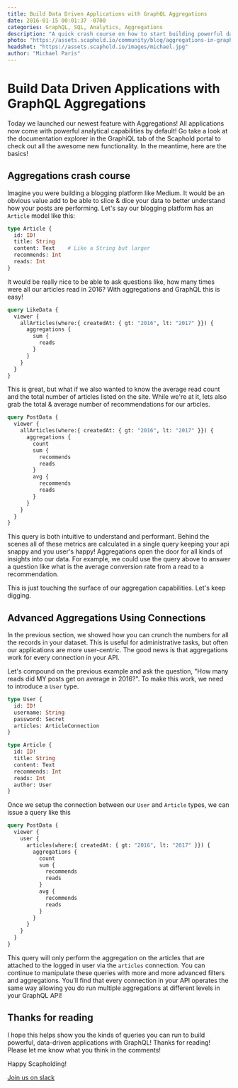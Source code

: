 ```yaml
---
title: Build Data Driven Applications with GraphQL Aggregations
date: 2016-01-15 00:01:37 -0700
categories: GraphQL, SQL, Analytics, Aggregations
description: "A quick crash course on how to start building powerful data-driven applications with GraphQL aggregations"
photo: "https://assets.scaphold.io/community/blog/aggregations-in-graphql/BigData.jpg"
headshot: "https://assets.scaphold.io/images/michael.jpg"
author: "Michael Paris"
---
```


# Build Data Driven Applications with GraphQL Aggregations

Today we launched our newest feature with Aggregations! All applications now come with
powerful analytical capabilities by default!
Go take a look at the documentation explorer in the GraphiQL tab of the Scaphold portal to check out
all the awesome new functionality. In the meantime, here are the basics!

## Aggregations crash course

Imagine you were building a blogging platform like Medium. It would be an obvious value add
to be able to slice & dice your data to better understand how your posts are performing. Let's
say our blogging platform has an `Article` model like this:

```graphql
type Article {
  id: ID!
  title: String
  content: Text    # Like a String but larger
  recommends: Int
  reads: Int
}
```

It would be really nice to be able to ask questions like, how many times were all our articles
read in 2016?
With aggregations and GraphQL this is easy!

```graphql
query LikeData {
  viewer {
    allArticles(where:{ createdAt: { gt: "2016", lt: "2017" }}) {
      aggregations {
        sum {
          reads
        }
      }
    }
  }
}
```

This is great, but what if we also wanted to know the average read count and the total number
of articles listed  on the site.
While we're at it, lets also grab the total & average number of recommendations for our articles.

```graphql
query PostData {
  viewer {
    allArticles(where:{ createdAt: { gt: "2016", lt: "2017" }}) {
      aggregations {
        count
        sum {
          recommends
          reads
        }
        avg {
          recommends
          reads
        }
      }
    }
  }
}
```

This query is both intuitive to understand and performant. Behind the scenes all of these
metrics are calculated in a single query keeping your api snappy and you user's happy! Aggregations
open the door for all kinds of insights into our data. For example, we could use the query above
to answer a question like what is the average conversion rate from a read to a recommendation.

This is just touching the surface of our aggregation capabilities. Let's keep digging.

## Advanced Aggregations Using Connections

In the previous section, we showed how you can crunch the numbers for all the records
in your dataset. This is useful for administrative tasks, but often our applications
are more user-centric. The good news is that aggregations work for every connection in
your API.

Let's compound on the previous example and ask the question, "How many reads did MY posts
get on average in 2016?". To make this work, we need to introduce a `User` type.

```graphql
type User {
  id: ID!
  username: String
  password: Secret
  articles: ArticleConnection
}

type Article {
  id: ID!
  title: String
  content: Text
  recommends: Int
  reads: Int
  author: User
}
```

Once we setup the connection between our `User` and `Article` types, we can issue a query like this

```graphql
query PostData {
  viewer {
    user {
      articles(where:{ createdAt: { gt: "2016", lt: "2017" }}) {
        aggregations {
          count
          sum {
            recommends
            reads
          }
          avg {
            recommends
            reads
          }
        }
      }
    }
  }
}
```

This query will only perform the aggregation on the articles that are attached to the logged in
user via the `articles` connection. You can continue to manipulate these queries with more and more
advanced filters and aggregations. You'll find that every connection in your API operates the same
way allowing you do run multiple aggregations at different levels in your GraphQL API!

## Thanks for reading

I hope this helps show you the kinds of queries you can run to build powerful, data-driven
applications with GraphQL! Thanks for reading! Please let me know what you think in the comments!

Happy Scapholding!

[Join us on slack](http://slack.scaphold.io)